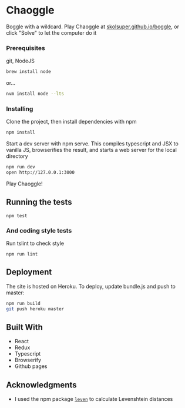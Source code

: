 # Chaoggle

Boggle with a wildcard.  Play Chaoggle at [skolsuper.github.io/boggle](https://skolsuper.github.io/boggle), or click "Solve" to let the computer do it

### Prerequisites

git, NodeJS

```bash
brew install node
```
or...
```bash
nvm install node --lts
```

### Installing

Clone the project, then install dependencies with npm 
```bash
npm install
```

Start a dev server with npm serve.  This compiles typescript and JSX to vanilla JS, browserifies the result, and starts a web server for the local directory

```bash
npm run dev
open http://127.0.0.1:3000
```

Play Chaoggle!

## Running the tests

```
npm test
```


### And coding style tests

Run tslint to check style

```
npm run lint
```

## Deployment

The site is hosted on Heroku.  To deploy, update bundle.js and push to master:

```bash
npm run build
git push heroku master
```

## Built With

* React
* Redux
* Typescript
* Browserify
* Github pages

## Acknowledgments

* I used the npm package [`leven`](https://www.npmjs.com/package/leven) to calculate Levenshtein distances

